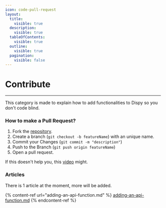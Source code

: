 ```yaml
---
icon: code-pull-request
layout:
  title:
    visible: true
  description:
    visible: true
  tableOfContents:
    visible: true
  outline:
    visible: true
  pagination:
    visible: false
---
```


# Contribute

***

This category is made to explain how to add functionalities to Dispy so you don't code blind.

### How to make a Pull Request?

1. Fork the [repository](https://github.com/Dispy-inc/Dispy).
2. Create a branch (`git checkout -b featureName`) with an unique name.
3. Commit your Changes (`git commit -m "description"`)
4. Push to the Branch (`git push origin featureName`)
5. Open a pull request.

If this doesn't help you, this [video](https://www.youtube.com/watch?v=8A4TsoXJOs8) might.

### Articles

There is 1 article at the moment, more will be added.

{% content-ref url="adding-an-api-function.md" %}
[adding-an-api-function.md](adding-an-api-function.md)
{% endcontent-ref %}
